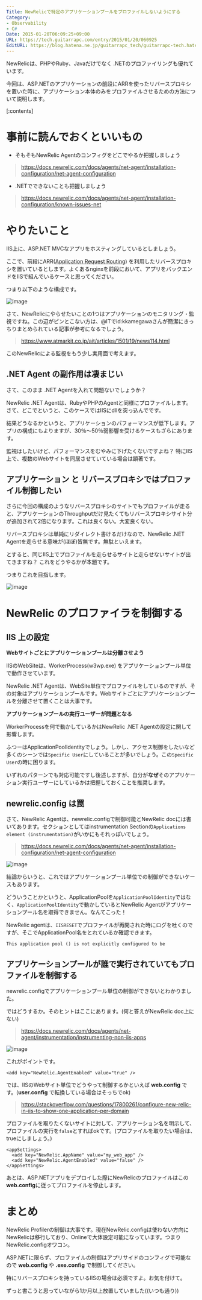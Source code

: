 ```yaml
---
Title: NewRelicで特定のアプリケーションプールをプロファイルしないようにする
Category:
- Observability
- C#
Date: 2015-01-20T06:09:25+09:00
URL: https://tech.guitarrapc.com/entry/2015/01/20/060925
EditURL: https://blog.hatena.ne.jp/guitarrapc_tech/guitarrapc-tech.hatenablog.com/atom/entry/8454420450077190091
---
```


NewRelicは、PHPやRuby、Javaだけでなく .NETのプロファイリングも優れています。

今回は、ASP.NETのアプリケーションの前段にARRを使ったリバースプロキシを置いた時に、アプリケーション本体のみをプロファイルさせるための方法について説明します。

[:contents]

# 事前に読んでおくといいもの

- そもそもNewRelic Agentのコンフィグをどこでやるか把握しましょう

> https://docs.newrelic.com/docs/agents/net-agent/installation-configuration/net-agent-configuration

- .NETでできないことも把握しましょう

> https://docs.newrelic.com/docs/agents/net-agent/installation-configuration/known-issues-net

# やりたいこと

IIS上に、ASP.NET MVCなアプリをホスティングしているとしましょう。

ここで、前段にARR([Application Request Routing](https://www.iis.net/downloads/microsoft/application-request-routing)) を利用したリバースプロキシを置いているとします。よくあるnginxを前段において、アプリをバックエンドをIISで組んでいるケースと思ってください。

つまり以下のような構成です。

![image](https://cdn-ak.f.st-hatena.com/images/fotolife/g/guitarrapc_tech/20150120/20150120053644.png)

さて、NewRelicにやらせたいことの1つはアプリケーションのモニタリング・監視ですね。この辺がピンとこない方は、@ITでid:kkamegawaさんが簡潔にきっちりまとめられている記事が参考になるでしょう。

> https://www.atmarkit.co.jp/ait/articles/1501/19/news114.html

このNewRelicによる監視をもう少し実用面で考えます。

## .NET Agent の副作用は凄まじい

さて、このまま .NET Agentを入れて問題ないでしょうか？

NewRelic .NET Agentは、RubyやPHPのAgentと同様にプロファイルします。さて、どこでというと、このケースではIISにdllを突っ込んでです。

結果どうなるかというと、アプリケーションのパフォーマンスが低下します。アプリの構成にもよりますが、30％～50％弱影響を受けるケースもざらにあります。

監視はしたいけど、パフォーマンスをむやみに下げたくないですよね？ 特にIIS上で、複数のWebサイトを同居させていている場合は顕著です。

## アプリケーション と リバースプロキシではプロファイル制御したい

さらに今回の構成のようなリバースプロキシのサイトでもプロファイルが走ると、アプリケーションのThroughputだけ見たくてもリバースプロキシサイト分が追加されて2倍になります。これは良くない。大変良くない。

リバースプロキシは単純にリダイレクト書けるだけなので、NewRelic .NET Agentを走らせる意味が(ほぼ)皆無です。無駄といえます。

とすると、同じIIS上でプロファイルを走らせるサイトと走らせないサイトが出てきますね？ これをどうやるかが本題です。

つまりこれを目指します。

![image](https://cdn-ak.f.st-hatena.com/images/fotolife/g/guitarrapc_tech/20150120/20150120061814.png)


# NewRelic のプロファイラを制御する

## IIS 上の設定

**Webサイトごとにアプリケーションプールは分離させよう**

IISのWebSiteは、WorkerProcess(w3wp.exe) をアプリケーションプール単位で動作させています。

NewRelic .NET Agentは、WebSite単位でプロファイルをしているのですが、その対象はアプリケーションプールです。Webサイトごとにアプリケーションプールを分離させて置くことは大事です。

**アプリケーションプールの実行ユーザーが問題となる**

WorkerProcessを何で動かしているかはNewRelic .NET Agentの設定に関して影響します。

ふつーはApplicationPoolIdentityでしょう。しかし、アクセス制御をしたいなど多くのシーンでは`Specific User`にしていることが多いでしょう。この`Specific User`の時に困ります。

いずれのパターンでも対応可能ですし後述しますが、自分が**なぜ**そのアプリケーション実行ユーザーにしているかは把握しておくことを推奨します。

## newrelic.config は罠

さて、NewRelic Agentは、newrelic.configで制御可能とNewRelic docには書いてあります。セクションとしてはinstrumentation Sectionの`Applications element (instrumentation)`がいかにもそれっぽいでしょう。

> https://docs.newrelic.com/docs/agents/net-agent/installation-configuration/net-agent-configuration

![image](https://cdn-ak.f.st-hatena.com/images/fotolife/g/guitarrapc_tech/20150120/20150120054749.png)

結論からいうと、これではアプリケーションプール単位での制御ができないケースもあります。

どういうことかというと、ApplicationPoolを`ApplicationPoolIdentity`ではなく、`ApplicationPoolIdentity`で動かしているとNewRelic Agentがアプリケーションプール名を取得できません。なんてこった！

NewRelic agentは、`IISRESET`でプロファイルが再開された時にログを吐くのですが、そこでApplicationPool名をとれているか確認できます。

```
This application pool () is not explicitly configured to be
```

## アプリケーションプールが誰で実行されていてもプロファイルを制御する

newrelic.configでアプリケーションプール単位の制御ができないとわかりました。

ではどうするか。そのヒントはここにあります。(何と答えがNewRelic doc上にない)

> https://docs.newrelic.com/docs/agents/net-agent/instrumentation/instrumenting-non-iis-apps

![image](https://cdn-ak.f.st-hatena.com/images/fotolife/g/guitarrapc_tech/20150120/20150120055909.png)

これがポイントです。

```
<add key="NewRelic.AgentEnabled" value="true" />
```
では、IISのWebサイト単位でどうやって制御するかといえば **web.config** です。(**user.config** で転換している場合はそっちでok)

> https://stackoverflow.com/questions/17800261/configure-new-relic-in-iis-to-show-one-application-per-domain

プロファイルを取りたくないサイトに対して、アプリケーション名を明示して、プロファイルの実行を`false`とすればokです。(プロファイルを取りたい場合は、trueにしましょう。)

```
<appSettings>
  <add key="NewRelic.AppName" value="my_web_app" />
  <add key="NewRelic.AgentEnabled" value="false" />
</appSettings>
```

あとは、ASP.NETアプリをデプロイした際にNewRelicのプロファイルはこの **web.config**に従ってプロファイルを停止します。


# まとめ

NewRelic Profilerの制御は大事です。現在NewRelic.configは使わない方向にNewRelicは移行しており、Onlineで大体設定可能になっています。つまりNewRelic.configオワコン。

ASP.NETに限らず、プロファイルの制御はアプリサイドのコンフィグで可能なので **web.config** や **.exe.config** で制御してください。

特にリバースプロキシを持っているIISの場合は必須ですよ。お気を付けて。

ずっと書こうと思っていながら1か月以上放置していました((いつも通り))
